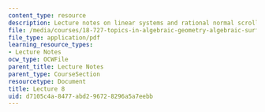 ```yaml
---
content_type: resource
description: Lecture notes on linear systems and rational normal scrolls.
file: /media/courses/18-727-topics-in-algebraic-geometry-algebraic-surfaces-spring-2008/d7105c4a8477abd296728296a5a7eebb_lect8.pdf
file_type: application/pdf
learning_resource_types:
- Lecture Notes
ocw_type: OCWFile
parent_title: Lecture Notes
parent_type: CourseSection
resourcetype: Document
title: Lecture 8
uid: d7105c4a-8477-abd2-9672-8296a5a7eebb
---
```

